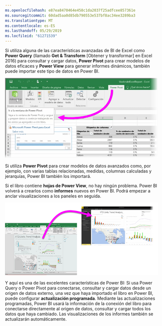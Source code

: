 ```yaml
---
ms.openlocfilehash: e87ea8470464e458c1da2037f25adfcee857361e
ms.sourcegitcommit: 60dad5aa0d85db790553e537bf8ac34ee3289ba3
ms.translationtype: MT
ms.contentlocale: es-ES
ms.lasthandoff: 05/29/2019
ms.locfileid: "61271539"
---
```

Si utiliza alguna de las características avanzadas de BI de Excel como **Power Query** (llamado **Get & Transform** [Obtener y transformar] en Excel 2016) para consultar y cargar datos, **Power Pivot** para crear modelos de datos eficaces y **Power View** para generar informes dinámicos, también puede importar este tipo de datos en Power BI.

![](media/5-3-import-powerpivot-powerview/5-3_1.png)

Si utiliza **Power Pivot** para crear modelos de datos avanzados como, por ejemplo, con varias tablas relacionadas, medidas, columnas calculadas y jerarquías, Power BI también los importará.

Si el libro contiene **hojas de Power View**, no hay ningún problema. Power BI volverá a crearlos como **informes** nuevos en Power BI. Podrá empezar a anclar visualizaciones a los paneles en seguida.

![](media/5-3-import-powerpivot-powerview/5-3_2.png)

Y aquí es una de las excelentes características de Power BI: Si usa Power Query o Power Pivot para conectarse, consultar y cargar datos desde un origen de datos externo, una vez que haya importado el libro en Power BI, puede configurar **actualización programada**. Mediante las actualizaciones programadas, Power BI usará la información de la conexión del libro para conectarse directamente al origen de datos, consultar y cargar todos los datos que haya cambiado. Las visualizaciones de los informes también se actualizarán automáticamente.

